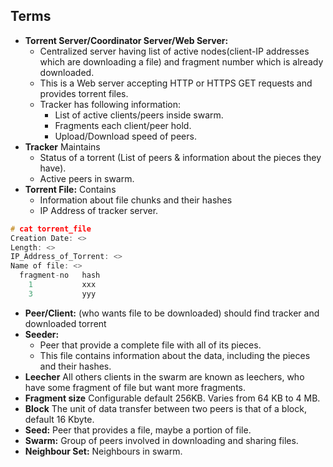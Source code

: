 ## Terms
- **Torrent Server/Coordinator Server/Web Server:** 
  - Centralized server having list of active nodes(client-IP addresses which are downloading a file) and fragment number which is already downloaded.
  - This is a Web server accepting HTTP or HTTPS GET requests and provides torrent files.
  - Tracker has following information:
    - List of active clients/peers inside swarm.
    - Fragments each client/peer hold.
    - Upload/Download speed of peers.
- **Tracker** Maintains
  - Status of a torrent (List of peers & information about the pieces they have).
  - Active peers in swarm.
- **Torrent File:** Contains 
  - Information about file chunks and their hashes
  - IP Address of tracker server.
```c
# cat torrent_file
Creation Date: <>
Length: <>
IP_Address_of_Torrent: <>
Name of file: <>
  fragment-no   hash
    1           xxx
    3           yyy
```
- **Peer/Client:** (who wants file to be downloaded) should find tracker and downloaded torrent
- **Seeder:**
  - Peer that provide a complete file with all of its pieces.
  - This file contains information about the data, including the pieces and their hashes.
- **Leecher** All others clients in the swarm are known as leechers, who have some fragment of file but want more fragments.
- **Fragment size** Configurable default 256KB. Varies from  64 KB to 4 MB.
- **Block**  The unit of data transfer between two peers is that of a block, default 16 Kbyte.
- **Seed:** Peer that provides a file, maybe a portion of file.
- **Swarm:** Group of peers involved in downloading and sharing files.
- **Neighbour Set:** Neighbours in swarm.
